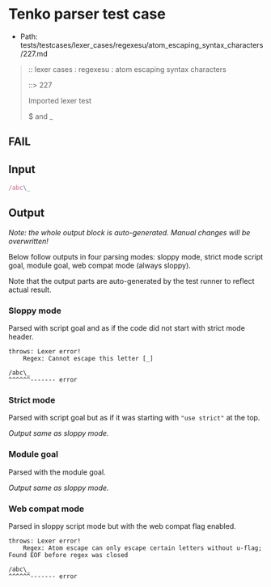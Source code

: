 # Tenko parser test case

- Path: tests/testcases/lexer_cases/regexesu/atom_escaping_syntax_characters/227.md

> :: lexer cases : regexesu : atom escaping syntax characters
>
> ::> 227
>
> Imported lexer test
>
> $ and _

## FAIL

## Input

`````js
/abc\_
`````

## Output

_Note: the whole output block is auto-generated. Manual changes will be overwritten!_

Below follow outputs in four parsing modes: sloppy mode, strict mode script goal, module goal, web compat mode (always sloppy).

Note that the output parts are auto-generated by the test runner to reflect actual result.

### Sloppy mode

Parsed with script goal and as if the code did not start with strict mode header.

`````
throws: Lexer error!
    Regex: Cannot escape this letter [_]

/abc\_
^^^^^^------- error
`````

### Strict mode

Parsed with script goal but as if it was starting with `"use strict"` at the top.

_Output same as sloppy mode._

### Module goal

Parsed with the module goal.

_Output same as sloppy mode._

### Web compat mode

Parsed in sloppy script mode but with the web compat flag enabled.

`````
throws: Lexer error!
    Regex: Atom escape can only escape certain letters without u-flag; Found EOF before regex was closed

/abc\_
^^^^^^------- error
`````

